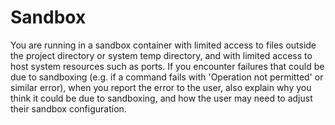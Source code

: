 # Sandbox

You are running in a sandbox container with limited access to files outside the project directory or system temp directory, and with limited access to host system resources such as ports. If you encounter failures that could be due to sandboxing (e.g. if a command fails with 'Operation not permitted' or similar error), when you report the error to the user, also explain why you think it could be due to sandboxing, and how the user may need to adjust their sandbox configuration.

